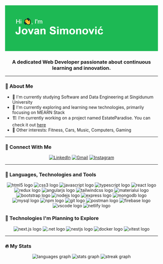 ![Banner Image](https://github.com/jovansimonovic/jovansimonovic/blob/main/header.png)

<h3 align="center">
  A dedicated Web Developer passionate about continuous learning and innovation.

<hr />

<h3>🧑 About Me</h3>

* 📖 I'm currently studying Software and Data Engineering at Singidunum University
* 🌱 I'm currently exploring and learning new technologies, primarily focusing on MEARN Stack
* 🏗️ I'm currently working on a project named EstateParadise. You can check it out [here](https://github.com/jovansimonovic/estate-paradise)
* 💚 Other interests: Fitness, Cars, Music, Computers, Gaming

<hr />

<h3>🤝 Connect With Me</h3>

<div align="center">
  
  [![LinkedIn](https://img.shields.io/badge/LinkedIn-%230077B5.svg?style=for-the-badge&logo=linkedin&logoColor=white)](https://www.linkedin.com/in/jovan-simonović-532498267)
  [![Gmail](https://img.shields.io/badge/Gmail-D14836?style=for-the-badge&logo=gmail&logoColor=white)](mailto:jovan.simonovic02@gmail.com)
  [![Instagram](https://img.shields.io/badge/Instagram-%23E4405F.svg?style=for-the-badge&logo=instagram&logoColor=white)](https://instagram.com/jocaxd)

</div>

<hr />

<h3>🧰 Languages, Technologies and Tools</h3>

<div align="center">
  <img src="https://skillicons.dev/icons?i=html" height="40" alt="html5 logo"  />
  <img src="https://skillicons.dev/icons?i=css" height="40" alt="css3 logo"  />
  <img src="https://skillicons.dev/icons?i=js" height="40" alt="javascript logo"  />
  <img src="https://skillicons.dev/icons?i=ts" height="40" alt="typescript logo"  />
  <img src="https://skillicons.dev/icons?i=react" height="40" alt="react logo"  />
  <img src="https://skillicons.dev/icons?i=redux" height="40" alt="redux logo"  />
  <img src="https://skillicons.dev/icons?i=angular" height="40" alt="angularjs logo"  />
  <img src="https://skillicons.dev/icons?i=tailwind" height="40" alt="tailwindcss logo"  />
  <img src="https://skillicons.dev/icons?i=materialui" height="40" alt="materialui logo" />
  <img src="https://skillicons.dev/icons?i=bootstrap" height="40" alt="bootstrap logo"  />
  <img src="https://skillicons.dev/icons?i=nodejs" height="40" alt="nodejs logo"  />
  <img src="https://skillicons.dev/icons?i=express" height="40" alt="express logo"  />
  <img src="https://skillicons.dev/icons?i=mongodb" height="40" alt="mongodb logo"  />
  <img src="https://skillicons.dev/icons?i=mysql" height="40" alt="mysql logo"  />
  <img src="https://skillicons.dev/icons?i=npm" height="40" alt="npm logo" />
  <img src="https://skillicons.dev/icons?i=git" height="40" alt="git logo"  />
  <img src="https://skillicons.dev/icons?i=postman" height="40" alt="postman logo"  />
  <img src="https://skillicons.dev/icons?i=firebase" height="40" alt="firebase logo"  />
  <img src="https://skillicons.dev/icons?i=vscode" height="40" alt="vscode logo" />
  <img src="https://skillicons.dev/icons?i=netlify" height="40" alt="netlify logo" />
</div>

<h3>🔭 Technologies I'm Planning to Explore</h3>

<div align="center">
  <img src="https://skillicons.dev/icons?i=nextjs" height="40" alt="next.js logo" />
  <img src="https://skillicons.dev/icons?i=dotnet" height="40" alt=".net logo" />
  <img src="https://skillicons.dev/icons?i=nestjs" height="40" alt="nestjs logo" />
  <img src="https://skillicons.dev/icons?i=docker" height="40" alt="docker logo" />
  <img src="https://skillicons.dev/icons?i=vitest" height="40" alt="vitest logo" />
</div>

<hr />

<h3>🔥 My Stats</h3>

<div align="center">
  <img src="https://github-readme-stats.vercel.app/api/top-langs?username=jovansimonovic&locale=en&hide_title=false&layout=compact&card_width=320&langs_count=3&theme=github_dark&hide_border=true&order=1" height="160" alt="languages graph"  />
  <img src="https://github-readme-stats.vercel.app/api?username=jovansimonovic&hide_title=true&hide_rank=false&show_icons=true&include_all_commits=false&count_private=true&disable_animations=true&locale=en&theme=github_dark&hide_border=true&order=2" height="160" alt="stats graph"  />
  <img src="https://streak-stats.demolab.com?user=jovansimonovic&locale=en&mode=daily&theme=github_dark&hide_border=true&order=3" height="250" alt="streak graph"  />
</div>
